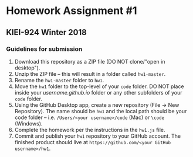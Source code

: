 # Homework Assignment #1
## KIEI-924 Winter 2018

### Guidelines for submission

1. Download this repository as a ZIP file (DO NOT clone/"open in desktop").
2. Unzip the ZIP file – this will result in a folder called `hw1-master`.
3. Rename the `hw1-master` folder to `hw1`.
4. Move the `hw1` folder to the top-level of your `code` folder. DO NOT place inside your _username.github.io_ folder or any other subfolders of your `code` folder.
5. Using the GitHub Desktop app, create a new repository (File -> New Repository). The name should be `hw1` and the local path should be your code folder – i.e. `/Users/<your username>/code` (Mac) or `\code` (Windows).
6. Complete the homework per the instructions in the `hw1.js` file.
7. Commit and publish your `hw1` repository to your GitHub account. The finished product should live at `https://github.com/<your GitHub username>/hw1`.